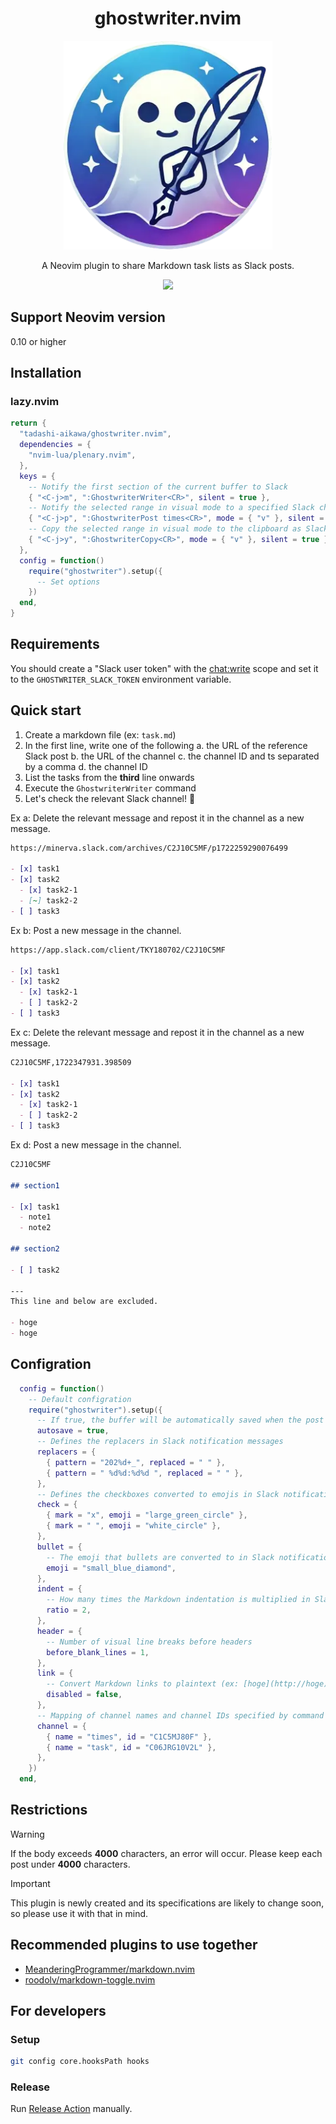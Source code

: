 <div align="center">
    <h1>ghostwriter.nvim</h1>
    <img src="./ghostwriter.webp" width="334" />
    <p>
    <div>A Neovim plugin to share Markdown task lists as Slack posts.</div>
    </p>
    <a href="https://github.com/tadashi-aikawa/ghostwriter.nvim/releases/latest"><img src="https://img.shields.io/github/release/tadashi-aikawa/ghostwriter.nvim.svg" /></a>
</div>

## Support Neovim version

0.10 or higher

## Installation

### lazy.nvim

```lua
return {
  "tadashi-aikawa/ghostwriter.nvim",
  dependencies = {
    "nvim-lua/plenary.nvim",
  },
  keys = {
    -- Notify the first section of the current buffer to Slack
    { "<C-j>m", ":GhostwriterWriter<CR>", silent = true },
    -- Notify the selected range in visual mode to a specified Slack channel (named by configuration, ex: times)
    { "<C-j>p", ":GhostwriterPost times<CR>", mode = { "v" }, silent = true },
    -- Copy the selected range in visual mode to the clipboard as Slack post format
    { "<C-j>y", ":GhostwriterCopy<CR>", mode = { "v" }, silent = true },
  },
  config = function()
    require("ghostwriter").setup({
      -- Set options
    })
  end,
}
```

## Requirements

You should create a "Slack user token" with the [chat:write] scope and set it to the `GHOSTWRITER_SLACK_TOKEN` environment variable.

## Quick start

1. Create a markdown file (ex: `task.md`)
2. In the first line, write one of the following
    a. the URL of the reference Slack post
    b. the URL of the channel
    c. the channel ID and ts separated by a comma
    d. the channel ID
3. List the tasks from the **third** line onwards
4. Execute the `GhostwriterWriter` command
5. Let's check the relevant Slack channel! 👻

Ex a: Delete the relevant message and repost it in the channel as a new message.

```markdown
https://minerva.slack.com/archives/C2J10C5MF/p1722259290076499

- [x] task1
- [x] task2
  - [x] task2-1
  - [~] task2-2
- [ ] task3
```

Ex b: Post a new message in the channel.

```markdown
https://app.slack.com/client/TKY180702/C2J10C5MF

- [x] task1
- [x] task2
  - [x] task2-1
  - [ ] task2-2
- [ ] task3
```

Ex c: Delete the relevant message and repost it in the channel as a new message.

```markdown
C2J10C5MF,1722347931.398509

- [x] task1
- [x] task2
  - [x] task2-1
  - [ ] task2-2
- [ ] task3
```

Ex d: Post a new message in the channel.

```markdown
C2J10C5MF

## section1

- [x] task1
  - note1
  - note2

## section2

- [ ] task2

---
This line and below are excluded.

- hoge
- hoge

```

## Configration

```lua
  config = function()
    -- Default configration
    require("ghostwriter").setup({
      -- If true, the buffer will be automatically saved when the post is successful
      autosave = true,
      -- Defines the replacers in Slack notification messages
      replacers = {
        { pattern = "202%d+_", replaced = " " },
        { pattern = " %d%d:%d%d ", replaced = " " },
      },
      -- Defines the checkboxes converted to emojis in Slack notification messages
      check = {
        { mark = "x", emoji = "large_green_circle" },
        { mark = " ", emoji = "white_circle" },
      },
      bullet = {
        -- The emoji that bullets are converted to in Slack notification messages
        emoji = "small_blue_diamond",
      },
      indent = {
        -- How many times the Markdown indentation is multiplied in Slack notification messages
        ratio = 2,
      },
      header = {
        -- Number of visual line breaks before headers
        before_blank_lines = 1,
      },
      link = {
        -- Convert Markdown links to plaintext (ex: [hoge](http://hoge) -> hoge) 
        disabled = false,
      },
      -- Mapping of channel names and channel IDs specified by command arguments
      channel = {
        { name = "times", id = "C1C5MJ80F" },
        { name = "task", id = "C06JRG10V2L" },
      },
    })
  end,
```

## Restrictions

> [!WARNING]
> If the body exceeds **4000** characters, an error will occur. Please keep each post under **4000** characters.

> [!IMPORTANT]
> This plugin is newly created and its specifications are likely to change soon, so please use it with that in mind.

## Recommended plugins to use together

- [MeanderingProgrammer/markdown.nvim](https://github.com/MeanderingProgrammer/markdown.nvim)
- [roodolv/markdown-toggle.nvim](https://github.com/roodolv/markdown-toggle.nvim)

## For developers

### Setup

```bash
git config core.hooksPath hooks
```

### Release

Run [Release Action](https://github.com/tadashi-aikawa/ghostwriter.nvim/actions/workflows/release.yaml) manually.

[chat:write]: https://api.slack.com/scopes/chat:write
